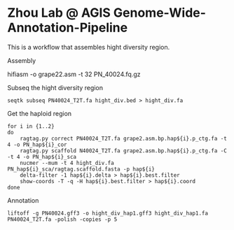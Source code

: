# Zhou Lab @ AGIS Genome-Wide-Annotation-Pipeline
This is a workflow that assembles hight diversity region.

Assembly 

  hifiasm -o grape22.asm -t 32 PN_40024.fq.gz

Subseq the hight diversity region

    seqtk subseq PN40024_T2T.fa hight_div.bed > hight_div.fa

Get the haploid region

    for i in {1..2}
    do
        ragtag.py correct PN40024_T2T.fa grape2.asm.bp.hap${i}.p_ctg.fa -t 4 -o PN_hap${i}_cor
        ragtag.py scaffold N40024_T2T.fa grape2.asm.bp.hap${i}.p_ctg.fa -C -t 4 -o PN_hap${i}_sca
        nucmer --mum -t 4 hight_div.fa PN_hap${i}_sca/ragtag.scaffold.fasta -p hap${i}
        delta-filter -1 hap${i}.delta > hap${i}.best.filter
        show-coords -T -q -H hap${i}.best.filter > hap${i}.coord
    done

Annotation

    liftoff -g PN40024.gff3 -o hight_div_hap1.gff3 hight_div_hap1.fa PN40024_T2T.fa -polish -copies -p 5
